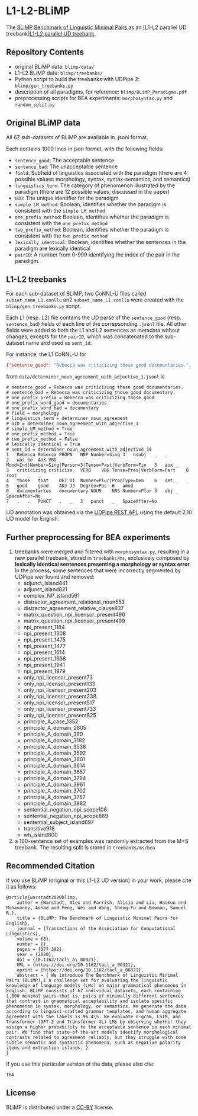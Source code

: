 # L1-L2-BLiMP

The [BLiMP Benchmark of Linguistic Minimal Pairs](https://direct.mit.edu/tacl/article/doi/10.1162/tacl_a_00321/96452/BLiMP-The-Benchmark-of-Linguistic-Minimal-Pairs) as an [L1-L2 parallel UD treebank][L1-L2 parallel UD treebank](https://aclanthology.org/W17-6306/).

## Repository Contents
- original BLiMP data: `blimp/data/`
- L1-L2 BLiMP data: `blimp/treebanks/`
- Python script to build the treebanks with UDPipe 2: `blimp/gen_treebanks.py`
- description of all paradigms, for reference: `blimp/BLiMP_Paradigms.pdf`
- preprocessing scripts for BEA experiments: `morphosyntax.py` and `random_split.py`

## Original BLiMP data

All 67 sub-datasets of BLiMP are available in .jsonl format.

Each contains 1000 lines in json format, with the following fields:
- `sentence_good`: The acceptable sentence 
- `sentence_bad`: The unacceptable sentence 
- `field`: Subfield of linguistics associated with the paradigm (there are 4 possible values: morphology, syntax, syntax-semantics, and semantics)
- `linguistics_term`: The category of phenomenon illustrated by the paradigm (there are 12 possible values, discussed in the paper)
- `UID`: The unique identifier for the paradigm 
- `simple_LM_method`: Boolean, identifies whether the paradigm is consistent with the `simple LM method` 
- `one_prefix_method`: Boolean, identifies whether the paradigm is consistent with the `one prefix method` 
- `two_prefix_method`: Boolean, identifies whether the paradigm is consistent with the `two prefix method`
- `lexically_identical`: Boolean, identifies whether the sentences in the paradigm are lexically identical
- `pairID`: A number from 0-999 identifying the index of the pair in the paradigm.

## L1-L2 treebanks
For each sub-dataset of BLiMP, two CoNNL-U files called `subset_name_L1.conllu` an2 `subset_name_L1.conllu` were created with the `blimp/gen_treebanks.py` script.

Each L1 (resp. L2) file contains the UD parse of the `sentence_good` (resp. `sentence_bad`) fields of each line of the correpsonding `.jsonl` file.
All other fields were added to both the L1 and L2 sentences as metadata without changes, excepts for the `pairID`, which was concatenated to the sub-dataset name and used as `sent_id`.  

For instance, the L1 CoNNL-U for  

```json
{"sentence_good": "Rebecca was criticizing those good documentaries.", "sentence_bad": "Rebecca was criticizing those good documentary.", "one_prefix_prefix": "Rebecca was criticizing those good", "one_prefix_word_good": "documentaries", "one_prefix_word_bad": "documentary", "field": "morphology", "linguistics_term": "determiner_noun_agreement", "UID": "determiner_noun_agreement_with_adjective_1", "simple_LM_method": true, "one_prefix_method": true, "two_prefix_method": false, "lexically_identical": true, "pairID": "0"}
```

from `data/determiner_noun_agreement_with_adjective_1.jsonl` is

```conllu
# sentence_good = Rebecca was criticizing those good documentaries.
# sentence_bad = Rebecca was criticizing those good documentary.
# one_prefix_prefix = Rebecca was criticizing those good
# one_prefix_word_good = documentaries
# one_prefix_word_bad = documentary
# field = morphology
# linguistics_term = determiner_noun_agreement
# UID = determiner_noun_agreement_with_adjective_1
# simple_LM_method = True
# one_prefix_method = True
# two_prefix_method = False
# lexically_identical = True
# sent_id = determiner_noun_agreement_with_adjective_10
1	Rebecca	Rebecca	PROPN	NNP	Number=Sing	3	nsubj	_	_
2	was	be	AUX	VBD	Mood=Ind|Number=Sing|Person=3|Tense=Past|VerbForm=Fin	3	aux	_	_
3	criticizing	criticize	VERB	VBG	Tense=Pres|VerbForm=Part	0	root	_	_
4	those	that	DET	DT	Number=Plur|PronType=Dem	6	det	_	_
5	good	good	ADJ	JJ	Degree=Pos	6	amod	_	_
6	documentaries	documentary	NOUN	NNS	Number=Plur	3	obj	_	SpaceAfter=No
7	.	.	PUNCT	.	_	3	punct	_	SpaceAfter=No
```

UD annotation was obtained via the [UDPipe REST API](https://lindat.mff.cuni.cz/services/udpipe/api-reference.php), using the default 2.10 UD model for English.

## Further preprocessing for BEA experiments
1. treebanks were merged and filtered with `morphosyntax.py`, resulting in a new parallel treebank, stored in `treebanks/ms`, exclusively composed by __lexically identical sentences presenting a morphology or syntax error__. In the process, some sentences that were incorrectly segmented by UDPipe wer found and removed: 
   - adjunct_island441
   - adjunct_island821
   - complex_NP_island561
   - distractor_agreement_relational_noun553
   - distractor_agreement_relative_clause837
   - matrix_question_npi_licensor_present496
   - matrix_question_npi_licensor_present499
   - npi_present_1184
   - npi_present_1308
   - npi_present_1475
   - npi_present_1477
   - npi_present_1614
   - npi_present_1668
   - npi_present_1941
   - npi_present_1979
   - only_npi_licensor_present73
   - only_npi_licensor_present133
   - only_npi_licensor_present203
   - only_npi_licensor_present238
   - only_npi_licensor_present517
   - only_npi_licensor_present733
   - only_npi_licensor_present825
   - principle_A_case_1352
   - principle_A_domain_2805
   - principle_A_domain_390
   - principle_A_domain_3182
   - principle_A_domain_3538
   - principle_A_domain_3592
   - principle_A_domain_3601
   - principle_A_domain_3614
   - principle_A_domain_3657
   - principle_A_domain_3794
   - principle_A_domain_3961
   - principle_A_domain_3702
   - principle_A_domain_3757
   - principle_A_domain_3982
   - sentential_negation_npi_scope106
   - sentential_negation_npi_scope869
   - sentential_subject_island697
   - transitive918
   - wh_island800
2. a 100-sentence set of examples was randomly extracted from the M+S treebank. The resulting split is stored in `treebanks/ms/bea`

## Recommended Citation
If you use BLiMP (original or this L1-L2 UD version) in your work, please cite it as follows:

```
@article{warstadt2020blimp,
    author = {Warstadt, Alex and Parrish, Alicia and Liu, Haokun and Mohananey, Anhad and Peng, Wei and Wang, Sheng-Fu and Bowman, Samuel R.},
    title = {BLiMP: The Benchmark of Linguistic Minimal Pairs for English},
    journal = {Transactions of the Association for Computational Linguistics},
    volume = {8},
    number = {},
    pages = {377-392},
    year = {2020},
    doi = {10.1162/tacl\_a\_00321},
    URL = {https://doi.org/10.1162/tacl_a_00321},
    eprint = {https://doi.org/10.1162/tacl_a_00321},
    abstract = { We introduce The Benchmark of Linguistic Minimal Pairs (BLiMP),1 a challenge set for evaluating the linguistic knowledge of language models (LMs) on major grammatical phenomena in English. BLiMP consists of 67 individual datasets, each containing 1,000 minimal pairs—that is, pairs of minimally different sentences that contrast in grammatical acceptability and isolate specific phenomenon in syntax, morphology, or semantics. We generate the data according to linguist-crafted grammar templates, and human aggregate agreement with the labels is 96.4\%. We evaluate n-gram, LSTM, and Transformer (GPT-2 and Transformer-XL) LMs by observing whether they assign a higher probability to the acceptable sentence in each minimal pair. We find that state-of-the-art models identify morphological contrasts related to agreement reliably, but they struggle with some subtle semantic and syntactic phenomena, such as negative polarity items and extraction islands. }
}
```

If you use this particular version of the data, please also cite:

```
TBA
```

## License
BLiMP is distributed under a [CC-BY](https://creativecommons.org/licenses/by/4.0/) license.
